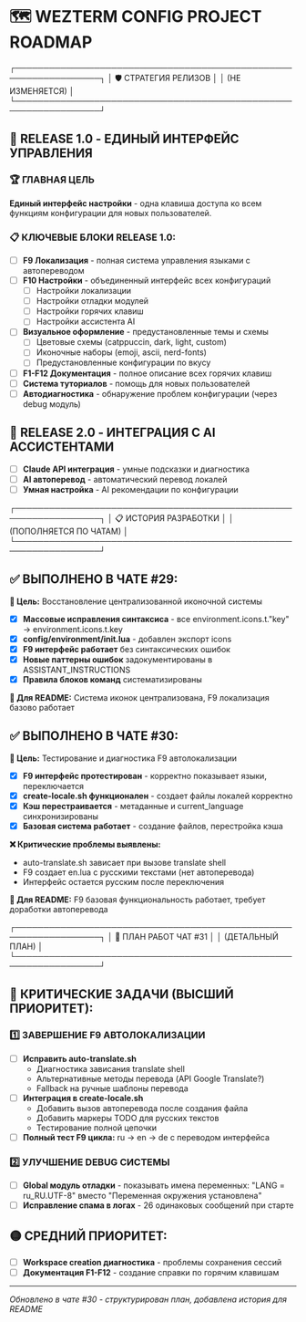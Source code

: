 # 🗺️ WEZTERM CONFIG PROJECT ROADMAP

┌─────────────────────────────────────────────────────────────────┐
│                     🛡️ СТРАТЕГИЯ РЕЛИЗОВ                      │
│                        (НЕ ИЗМЕНЯЕТСЯ)                         │
└─────────────────────────────────────────────────────────────────┘

## 🎯 RELEASE 1.0 - ЕДИНЫЙ ИНТЕРФЕЙС УПРАВЛЕНИЯ

### 🏆 ГЛАВНАЯ ЦЕЛЬ
**Единый интерфейс настройки** - одна клавиша доступа ко всем функциям конфигурации для новых пользователей.

### 📋 КЛЮЧЕВЫЕ БЛОКИ RELEASE 1.0:
- [ ] **F9 Локализация** - полная система управления языками с автопереводом
- [ ] **F10 Настройки** - объединенный интерфейс всех конфигураций
  - [ ] Настройки локализации 
  - [ ] Настройки отладки модулей
  - [ ] Настройки горячих клавиш
  - [ ] Настройки ассистента AI
- [ ] **Визуальное оформление** - предустановленные темы и схемы
  - [ ] Цветовые схемы (catppuccin, dark, light, custom)
  - [ ] Иконочные наборы (emoji, ascii, nerd-fonts)
  - [ ] Предустановленные конфигурации по вкусу
- [ ] **F1-F12 Документация** - полное описание всех горячих клавиш
- [ ] **Система туториалов** - помощь для новых пользователей
- [ ] **Автодиагностика** - обнаружение проблем конфигурации (через debug модуль)

## 🚀 RELEASE 2.0 - ИНТЕГРАЦИЯ С AI АССИСТЕНТАМИ
- [ ] **Claude API интеграция** - умные подсказки и диагностика
- [ ] **AI автоперевод** - автоматический перевод локалей
- [ ] **Умная настройка** - AI рекомендации по конфигурации

┌─────────────────────────────────────────────────────────────────┐
│                   📋 ИСТОРИЯ РАЗРАБОТКИ                        │
│                  (ПОПОЛНЯЕТСЯ ПО ЧАТАМ)                        │
└─────────────────────────────────────────────────────────────────┘

## ✅ ВЫПОЛНЕНО В ЧАТЕ #29:
**🎯 Цель:** Восстановление централизованной иконочной системы
- [x] **Массовые исправления синтаксиса** - все environment.icons.t."key" → environment.icons.t.key
- [x] **config/environment/init.lua** - добавлен экспорт icons
- [x] **F9 интерфейс работает** без синтаксических ошибок
- [x] **Новые паттерны ошибок** задокументированы в ASSISTANT_INSTRUCTIONS
- [x] **Правила блоков команд** систематизированы

**📖 Для README:** Система иконок централизована, F9 локализация базово работает

## ✅ ВЫПОЛНЕНО В ЧАТЕ #30:
**🎯 Цель:** Тестирование и диагностика F9 автолокализации
- [x] **F9 интерфейс протестирован** - корректно показывает языки, переключается
- [x] **create-locale.sh функционален** - создает файлы локалей корректно
- [x] **Кэш перестраивается** - метаданные и current_language синхронизированы
- [x] **Базовая система работает** - создание файлов, перестройка кэша

**❌ Критические проблемы выявлены:**
- auto-translate.sh зависает при вызове translate shell
- F9 создает en.lua с русскими текстами (нет автоперевода)
- Интерфейс остается русским после переключения

**📖 Для README:** F9 базовая функциональность работает, требует доработки автоперевода

┌─────────────────────────────────────────────────────────────────┐
│                  🎯 ПЛАН РАБОТ ЧАТ #31                         │
│                     (ДЕТАЛЬНЫЙ ПЛАН)                           │
└─────────────────────────────────────────────────────────────────┘

## 🔴 КРИТИЧЕСКИЕ ЗАДАЧИ (ВЫСШИЙ ПРИОРИТЕТ):

### 1️⃣ ЗАВЕРШЕНИЕ F9 АВТОЛОКАЛИЗАЦИИ
- [ ] **Исправить auto-translate.sh** 
  - Диагностика зависания translate shell
  - Альтернативные методы перевода (API Google Translate?)
  - Fallback на ручные шаблоны перевода
- [ ] **Интеграция в create-locale.sh**
  - Добавить вызов автоперевода после создания файла
  - Добавить маркеры TODO для русских текстов
  - Тестирование полной цепочки
- [ ] **Полный тест F9 цикла:** ru → en → de с переводом интерфейса

### 2️⃣ УЛУЧШЕНИЕ DEBUG СИСТЕМЫ
- [ ] **Global модуль отладки** - показывать имена переменных: "LANG = ru_RU.UTF-8" вместо "Переменная окружения установлена"
- [ ] **Исправление спама в логах** - 26 одинаковых сообщений при старте

## 🟡 СРЕДНИЙ ПРИОРИТЕТ:
- [ ] **Workspace creation диагностика** - проблемы сохранения сессий
- [ ] **Документация F1-F12** - создание справки по горячим клавишам

---
*Обновлено в чате #30 - структурирован план, добавлена история для README*
